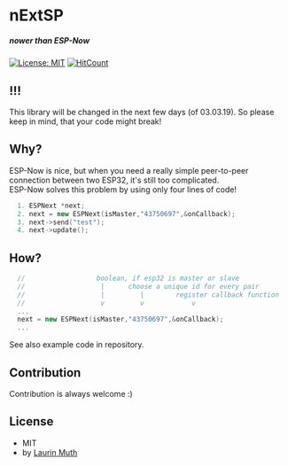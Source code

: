 # nExtSP
##### nower than ESP-Now
[![License: MIT](https://img.shields.io/badge/License-MIT-yellow.svg)](https://opensource.org/licenses/MIT)
[![HitCount](http://hits.dwyl.io/Lyniat/nExtSP.svg)](http://hits.dwyl.io/Lyniat/nExtSP)

## !!!
This library will be changed in the next few days (of 03.03.19).
So please keep in mind, that your code might break!

## Why?
ESP-Now is nice, but when you need a really simple peer-to-peer connection between two ESP32, it's still too complicated.<br>
ESP-Now solves this problem by using only four lines of code!

```c++
  1. ESPNext *next;
  2. next = new ESPNext(isMaster,"43750697",&onCallback);
  3. next->send("test");
  4. next->update();
```

## How?

```c++
  //                  boolean, if esp32 is master or slave
  //                   |      choose a unique id for every pair
  //                   |         |        register callback function
  //                   v         v            v
  ...
  next = new ESPNext(isMaster,"43750697",&onCallback);
  ...
```

See also example code in repository.

## Contribution
Contribution is always welcome :)

## License
* MIT
* by [Laurin Muth](https://hci.ur.de/people/laurin_muth)
